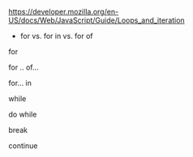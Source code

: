 https://developer.mozilla.org/en-US/docs/Web/JavaScript/Guide/Loops_and_iteration

* for vs. for in vs. for of

for

for .. of...

for... in

while

do while

break

continue
